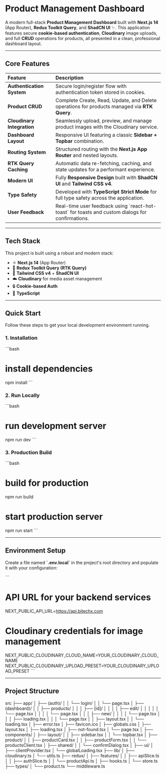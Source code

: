 #  Product Management Dashboard

A modern full-stack **Product Management Dashboard** built with **Next.js 14** (App Router), **Redux Toolkit Query**, and **ShadCN UI** ✨. This application features secure **cookie-based authentication**, **Cloudinary** image uploads, and full **CRUD** operations for products, all presented in a clean, professional dashboard layout.

---

##  Core Features

| Feature | Description |
| :--- | :--- |
| **Authentication System** | Secure login/register flow with authentication token stored in cookies. |
| **Product CRUD** | Complete Create, Read, Update, and Delete operations for products managed via **RTK Query**. |
| **Cloudinary Integration** | Seamlessly upload, preview, and manage product images with the Cloudinary service. |
| **Dashboard Layout** | Responsive UI featuring a classic **Sidebar + Topbar** combination. |
| **Routing System** | Structured routing with the **Next.js App Router** and nested layouts. |
| **RTK Query Caching** | Automatic data re-fetching, caching, and state updates for a performant experience. |
| **Modern UI** | Fully **Responsive Design** built with **ShadCN UI** and **Tailwind CSS v4**. |
| **Type Safety** | Developed with **TypeScript Strict Mode** for full type safety across the application. |
| **User Feedback** | Real-time user feedback using \`react-hot-toast\` for toasts and custom dialogs for confirmations. |

---

##  Tech Stack

This project is built using a robust and modern stack:

* ⚛️ **Next.js 14** (App Router)
* 🧠 **Redux Toolkit Query (RTK Query)**
* 🎨 **Tailwind CSS v4** + **ShadCN UI**
* ☁️ **Cloudinary** for media asset management
* 🔒 **Cookie-based Auth**
* 📜 **TypeScript**

---

##  Quick Start

Follow these steps to get your local development environment running.

### 1. Installation

\`\`\`bash
# install dependencies
npm install
\`\`\`

### 2. Run Locally

\`\`\`bash
# run development server
npm run dev
\`\`\`

### 3. Production Build

\`\`\`bash
# build for production
npm run build

# start production server
npm run start
\`\`\`

---

##  Environment Setup

Create a file named **\`.env.local\`** in the project's root directory and populate it with your configuration:

\`\`\`
# API URL for your backend services
NEXT_PUBLIC_API_URL=https://api.bitechx.com

# Cloudinary credentials for image management
NEXT_PUBLIC_CLOUDINARY_CLOUD_NAME=YOUR_CLOUDINARY_CLOUD_NAME
NEXT_PUBLIC_CLOUDINARY_UPLOAD_PRESET=YOUR_CLOUDINARY_UPLOAD_PRESET
\`\`\`

---

##  Project Structure

src
├── app/
│ ├── (auth)/
│ │ └── login/
│ │ └── page.tsx
│ ├── (dashboard)/
│ │ ├── products/
│ │ │ ├── [id]/
│ │ │ │ ├── edit/
│ │ │ │ │ └── page.tsx
│ │ │ │ └── page.tsx
│ │ │ ├── new/
│ │ │ │ └── page.tsx
│ │ │ ├── loading.tsx
│ │ │ └── page.tsx
│ │ ├── layout.tsx
│ │ └── loading.tsx
│ ├── error.tsx
│ ├── favicon.ico
│ ├── globals.css
│ ├── layout.tsx
│ ├── loading.tsx
│ ├── not-found.tsx
│ └── page.tsx
│
├── components/
│ ├── layout/
│ │ ├── sidebar.tsx
│ │ └── topbar.tsx
│ ├── product/
│ │ ├── productCard.tsx
│ │ ├── productForm.tsx
│ │ └── productsClient.tsx
│ ├── shared/
│ │ └── confirmDialog.tsx
│ ├── ui/
│ ├── clientProvider.tsx
│ └── globalLoading.tsx
├── lib/
│ ├── cloudinary.ts
│ └── utils.ts
├── redux/
│ ├── features/
│ │ ├── apiSlice.ts
│ │ ├── authSlice.ts
│ │ └── productApi.ts
│ ├── hooks.ts
│ └── store.ts
├── types/
│ └── product.ts
└── middleware.ts

